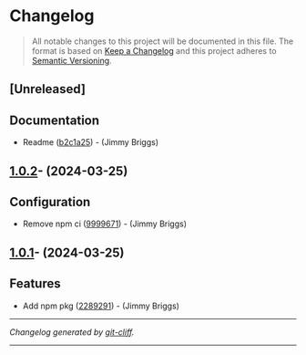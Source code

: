 # Changelog

> All notable changes to this project will be documented in this file. The format is based on
[Keep a Changelog](http://keepachangelog.com/) and this project adheres to
[Semantic Versioning](http://semver.org/).

## [Unreleased]

## Documentation

- Readme ([b2c1a25](https://github.com/noclocks/eslint-config-noclocks/commit/b2c1a25b3b5dc017ca9e001c96edffa0a5515230))  - (Jimmy Briggs)

## [1.0.2](https://github.com/noclocks/eslint-config-noclocks/compare/v1.0.1...v1.0.2)- (2024-03-25)

## Configuration

- Remove npm ci ([9999671](https://github.com/noclocks/eslint-config-noclocks/commit/99996718cd8233dbbef8274a0c1b8cbec5757d43))  - (Jimmy Briggs)

## [1.0.1](https://github.com/noclocks/eslint-config-noclocks/tree/v1.0.1)- (2024-03-25)

## Features

- Add npm pkg ([2289291](https://github.com/noclocks/eslint-config-noclocks/commit/2289291e7fb1e3406cfd2287a03b29674f84a3cd))  - (Jimmy Briggs)

***
*Changelog generated by [git-cliff](https://github.com/orhun/git-cliff).*
***
